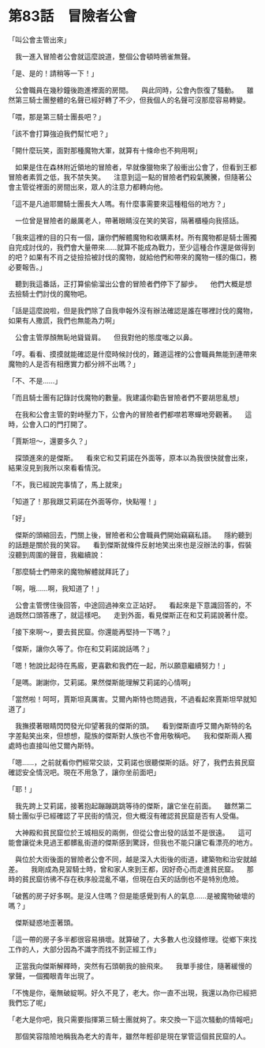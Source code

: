 # 第83話　冒險者公會
「叫公會主管出來」

　我一進入冒險者公會就這麼說道，整個公會頓時鴉雀無聲。

「是、是的！請稍等一下！」

　公會職員在幾秒鐘後跑進裡面的房間。
　與此同時，公會內恢復了騷動。
　雖然第三騎士團整體的名聲已經好轉了不少，但我個人的名聲可沒那麼容易轉變。

「喂，那是第三騎士團長吧？」

「該不會打算強迫我們幫忙吧？」

「開什麼玩笑，面對那種魔物大軍，就算有十條命也不夠用啊」

　如果是住在森林附近領地的冒險者，早就像獵物來了般衝出公會了，但看到王都冒險者素質之低，我不禁失笑。
　注意到這一點的冒險者們殺氣騰騰，但隨著公會主管從裡面的房間出來，眾人的注意力都轉向他。

「這不是凡迪耶爾騎士團長大人嗎。有什麼事需要來這種粗俗的地方？」

　一位曾是冒險者的嚴厲老人，帶著眼睛沒在笑的笑容，隔著櫃檯向我搭話。

「我來這裡的目的只有一個，讓你們解體魔物和收購素材。所有魔物都是騎士團獨自完成討伐的，我們會大量帶來……就算不能成為戰力，至少這種合作還是做得到的吧？如果有不肖之徒撿拾被討伐的魔物，就給他們和帶來的魔物一樣的傷口，務必要報告。」

　聽到我這番話，正打算偷偷溜出公會的冒險者們停下了腳步。
　他們大概是想去撿騎士們討伐的魔物吧。

「話是這麼說啦，但是我們除了自我申報外沒有辦法確認是誰在哪裡討伐的魔物，如果有人撒謊，我們也無能為力啊」

　公會主管厚顏無恥地聳聳肩。
　但我對他的態度嗤之以鼻。

「哼。看看、摸摸就能確認是什麼時候討伐的，難道這裡的公會職員無能到連帶來魔物的人是否有相應實力都分辨不出嗎？」

「不、不是……」

「而且騎士團有記錄討伐魔物的數量。我建議你勸告冒險者們不要胡思亂想」

　在我和公會主管的對峙壓力下，公會內的冒險者們都噤若寒蟬地旁觀著。
　這時，公會入口的門打開了。

「賈斯坦～，還要多久？」

　探頭進來的是傑斯。
　看來它和艾莉諾在外面等，原本以為我很快就會出來，結果沒見到我所以來看看情況。

「不，我已經說完事情了，馬上就來」

「知道了！那我跟艾莉諾在外面等你，快點喔！」

「好」

　傑斯的頭縮回去，門關上後，冒險者和公會職員們開始竊竊私語。
　隱約聽到的話題是關於我的笑容。
　看到傑斯就條件反射地笑出來也是沒辦法的事，假裝沒聽到周圍的聲音，我繼續說：

「那麼騎士們帶來的魔物解體就拜託了」

「啊，哦……啊，我知道了！」

　公會主管愣住後回答，中途回過神來立正站好。
　看起來是下意識回答的，不過既然口頭答應了，就這樣吧。
　走到外面，看見傑斯正在和艾莉諾說著什麼。

「接下來啊～，要去貧民窟。你還能再堅持一下嗎？」

「傑斯，讓你久等了。你在和艾莉諾說話嗎？」

「嗯！牠說比起待在馬廄，更喜歡和我們在一起，所以願意繼續努力！」

「是嗎。謝謝你，艾莉諾。果然傑斯能理解艾莉諾的心情啊」

「當然啦！呵呵，賈斯坦真厲害。艾爾內斯特也問過我，不過看起來賈斯坦早就知道了」

　我撫摸著眼睛閃閃發光仰望著我的傑斯的頭。
　看到傑斯直呼艾爾內斯特的名字差點笑出來，但想想，龍族的傑斯對人族也不會用敬稱吧。
　我和傑斯兩人獨處時也直接叫他艾爾內斯特。

「嗯……，之前就看你們經常交談，艾莉諾也很聽傑斯的話。好了，我們去貧民窟確認安全情況吧。現在不用急了，讓你坐前面吧」

「耶！」

　我先跨上艾莉諾，接著抱起蹦蹦跳跳等待的傑斯，讓它坐在前面。
　雖然第二騎士團似乎已經確認了平民街的情況，但大概沒有確認貧民窟是否有人受傷。

　大神殿和貧民窟位於王城相反的兩側，但從公會出發的話並不是很遠。
　這可能會讓從未見過王都髒亂街道的傑斯感到驚訝，但我也不能只讓它看漂亮的地方。

　與位於大街後面的冒險者公會不同，越是深入大街後的街道，建築物和治安就越差。
　我剛成為見習騎士時，曾和家人來到王都，因好奇心而走進貧民窟。
　那時的貧民窟彷彿不存在秩序般混亂不堪，但現在白天的話倒也不是特別危險。

「破舊的房子好多啊。是沒人住嗎？但是能感覺到有人的氣息……是被魔物破壞的嗎？」

　傑斯疑惑地歪著頭。

「這一帶的房子多半都很容易損壞。就算破了，大多數人也沒錢修理。從鄉下來找工作的人，大部分因為不識字而找不到正經工作」

　正當我向傑斯解釋時，突然有石頭朝我的臉飛來。
　我單手接住，隨著緩慢的掌聲，一個獨眼青年出現了。

「不愧是你，毫無破綻啊。好久不見了，老大。你一直不出現，我還以為你已經把我們忘了呢」

「老大是你吧，我只需要指揮第三騎士團就夠了。來交換一下這次騷動的情報吧」

　那個笑容陰險地稱我為老大的青年，雖然年輕卻是現在掌管這個貧民窟的人。